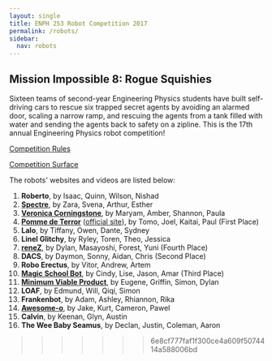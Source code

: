```yaml
---
layout: single
title: ENPH 253 Robot Competition 2017
permalink: /robots/
sidebar:
  nav: robots
---
```


## Mission Impossible 8: Rogue Squishies

Sixteen teams of second-year Engineering Physics students have built self-driving cars to rescue six trapped secret agents by avoiding an alarmed door, scaling a narrow ramp, and rescuing the agents from a tank filled with water and sending the agents back to safety on a zipline. This is the 17th annual Engineering Physics robot competition!

[Competition Rules][]

[Competition Surface][]

The robots' websites and videos are listed below:

1. **Roberto**, by Isaac, Quinn, Wilson, Nishad
2. **[Spectre][]**, by Zara, Svena, Arthur, Esther
3. **[Veronica Corningstone][]**, by Maryam, Amber, Shannon, Paula
4. **[Pomme de Terror][]** ([official site][pomme de terror official]), by Tomo, Joel, Kaitai, Paul (First Place)
5. **Lalo**, by Tiffany, Owen, Dante, Sydney
6. **Linel Glitchy**, by Ryley, Toren, Theo, Jessica
7. **[reneZ][]**, by Dylan, Masayoshi, Forest, Yuni (Fourth Place)
8. **DACS**, by Daymon, Sonny, Aidan, Chris (Second Place)
9. **Robo Erectus**, by Vitor, Andrew, Artem
10. **[Magic School Bot][]**, by Cindy, Lise, Jason, Amar (Third Place)
11. **[Minimum Viable Product][]**, by Eugene, Griffin, Simon, Dylan
12. **LOAF**, by Edmund, Will, Qiqi, Simon
13. **Frankenbot**, by Adam, Ashley, Rhiannon, Rika
14. **[Awesome-o][]**, by Jake, Kurt, Cameron, Pawel
15. **Calvin**, by Keenan, Glyn, Austin
16. **The Wee Baby Seamus**, by Declan, Justin, Coleman, Aaron

[competition rules]:        https://docs.google.com/document/d/1g9UG_ID7YxdN3Vdt_oRrXJgGzr4VSbbwLGS0zG9mbSA/
                            "ENPH 253 Robot Competition 2017 Rules"
[competition surface]:      https://docs.google.com/presentation/d/1Zq1h-U5V65wfgOsXi52bYinM7WvM4npjl62TxhXiBRM/
                            "ENPH 253 Robot Competition 2017 Surface"
[spectre]:                  /robots/spectre/
                            "Spectre"
[veronica corningstone]:    https://channel4robotteam.github.io/
                            "Veronica Corningstone"
[pomme de terror]:          /robots/potato/
                            "Pomme de Terror"
[pomme de terror official]: https://kaitaitong.github.io/pommedeterror/
                            "Pomme de Terror (Official Site)"
[renez]:                    https://zenerenez.github.io/
                            "reneZ"
[magic school bot]:         https://walkervilleelementary.github.io/
                            "Magic School Bot"
[minimum viable product]:   /robots/mvp/
                            "Minimum Viable Product"
[awesome-o]:                /robots/awesome-o/
                            "Awesome-o"
>>>>>>> 6e8cf777faf1f300ce4a609f5074414a588006bd
